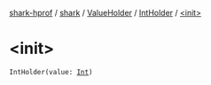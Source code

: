 [shark-hprof](../../../index.md) / [shark](../../index.md) / [ValueHolder](../index.md) / [IntHolder](index.md) / [&lt;init&gt;](./-init-.md)

# &lt;init&gt;

`IntHolder(value: `[`Int`](https://kotlinlang.org/api/latest/jvm/stdlib/kotlin/-int/index.html)`)`